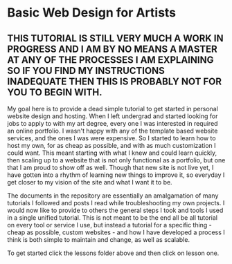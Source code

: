 # Basic Web Design for Artists

## THIS TUTORIAL IS STILL VERY MUCH A WORK IN PROGRESS AND I AM BY NO MEANS A MASTER AT ANY OF THE PROCESSES I AM EXPLAINING SO IF YOU FIND MY INSTRUCTIONS INADEQUATE THEN THIS IS PROBABLY NOT FOR YOU TO BEGIN WITH.

My goal here is to provide a dead simple tutorial to get started in personal website design and hosting. When I left undergrad and started looking for jobs to apply to with my art degree, every one I was interested in required an online portfolio. I wasn't happy with any of the template based website services, and the ones I was were expensive. So I started to learn how to host my own, for as cheap as possible, and with as much customization I could want. This meant starting with what I knew and could learn quickly, then scaling up to a website that is not only functional as a portfolio, but one that I am proud to show off as well. Though that new site is not live yet, I have gotten into a rhythm of learning new things to improve it, so everyday I get closer to my vision of the site and what I want it to be.

The documents in the repository are essentially an amalgamation of many tutorials I followed and posts I read while troubleshooting my own projects. I would now like to provide to others the general steps I took and tools I used in a single unified tutorial. This is not meant to be the end all be all tutorial on every tool or service I use, but instead a tutorial for a specific thing - cheap as possible, custom websites - and how I have developed a process I think is both simple to maintain and change, as well as scalable.

To get started click the lessons folder above and then click on lesson one.
